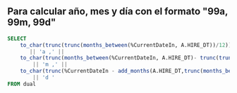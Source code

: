 ## Para calcular año, mes y día con el formato "99a, 99m, 99d"

```sql
SELECT 
	to_char(trunc(trunc(months_between(%CurrentDateIn, A.HIRE_DT))/12)) 
       || 'a ,' || 
    to_char(trunc(months_between(%CurrentDateIn, A.HIRE_DT)- trunc(trunc(months_between(%CurrentDateIn, A.HIRE_DT))/12)*12)) 
		|| 'm ,' ||
	to_char(trunc(%CurrentDateIn - add_months(A.HIRE_DT,trunc(months_between(%CurrentDateIn, A.HIRE_DT))))) 
		|| 'd '
FROM dual
```
